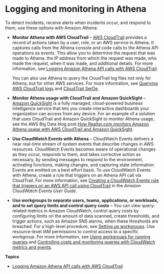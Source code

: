 # Logging and monitoring in Athena<a name="security-logging-monitoring"></a>

To detect incidents, receive alerts when incidents occur, and respond to them, use these options with Amazon Athena: 
+ **Monitor Athena with AWS CloudTrail** – [AWS CloudTrail](https://docs.aws.amazon.com/awscloudtrail/latest/userguide/) provides a record of actions taken by a user, role, or an AWS service in Athena\. It captures calls from the Athena console and code calls to the Athena API operations as events\. This allow you to determine the request that was made to Athena, the IP address from which the request was made, who made the request, when it was made, and additional details\. For more information, see [Logging Amazon Athena API calls with AWS CloudTrail](monitor-with-cloudtrail.md)\.

  You can also use Athena to query the CloudTrail log files not only for Athena, but for other AWS services\. For more information, see [Querying AWS CloudTrail logs](cloudtrail-logs.md) and [CloudTrail SerDe](cloudtrail-serde.md)\.
+ **Monitor Athena usage with CloudTrail and Amazon QuickSight** – [Amazon QuickSight](http://aws.amazon.com/quicksight/) is a fully managed, cloud\-powered business intelligence service that lets you create interactive dashboards your organization can access from any device\. For an example of a solution that uses CloudTrail and Amazon QuickSight to monitor Athena usage, see the AWS Big Data blog post [How Realtor\.com monitors Amazon Athena usage with AWS CloudTrail and Amazon QuickSight](http://aws.amazon.com/blogs/big-data/analyzing-amazon-athena-usage-by-teams-within-a-real-estate-company/)\.
+ **Use CloudWatch Events with Athena** – CloudWatch Events delivers a near real\-time stream of system events that describe changes in AWS resources\. CloudWatch Events becomes aware of operational changes as they occur, responds to them, and takes corrective action as necessary, by sending messages to respond to the environment, activating functions, making changes, and capturing state information\. Events are emitted on a best effort basis\. To use CloudWatch Events with Athena, create a rule that triggers on an Athena API call via CloudTrail\. For more information, see [Creating a CloudWatch Events rule that triggers on an AWS API call using CloudTrail](https://docs.aws.amazon.com/AmazonCloudWatch/latest/events/Create-CloudWatch-Events-CloudTrail-Rule.html) in the *Amazon CloudWatch Events User Guide*\.
+ **Use workgroups to separate users, teams, applications, or workloads, and to set query limits and control query costs** – You can view query\-related metrics in Amazon CloudWatch, control query costs by configuring limits on the amount of data scanned, create thresholds, and trigger actions, such as Amazon SNS alarms, when these thresholds are breached\. For a high\-level procedure, see [Setting up workgroups](workgroups-procedure.md)\. Use resource\-level IAM permissions to control access to a specific workgroup\. For more information, see [Using workgroups for running queries](workgroups.md) and [Controlling costs and monitoring queries with CloudWatch metrics and events](control-limits.md)\.

**Topics**
+ [Logging Amazon Athena API calls with AWS CloudTrail](monitor-with-cloudtrail.md)